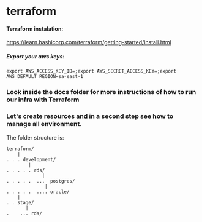 # terraform

#### Terraform instalation:
  https://learn.hashicorp.com/terraform/getting-started/install.html

##### Export your aws keys:

```
export AWS_ACCESS_KEY_ID=;export AWS_SECRET_ACCESS_KEY=;export AWS_DEFAULT_REGION=sa-east-1
```


### Look inside the docs folder for more instructions of how to run our infra with Terraform 
### Let's create resources and in a second step see how to manage all environment.

The folder structure is:
```
terraform/
    |
. . . development/
        |
. . . . . rds/
             |
. . . . .  ...  postgres/
              |   
. . . . .  .... oracle/
    |
. . stage/
       |
.    ... rds/
```
